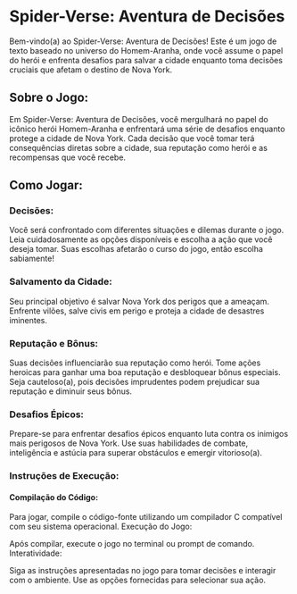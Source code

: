 
# Spider-Verse: Aventura de Decisões

Bem-vindo(a) ao Spider-Verse: Aventura de Decisões! Este é um jogo de texto baseado no universo do Homem-Aranha, onde você assume o papel do herói e enfrenta desafios para salvar a cidade enquanto toma decisões cruciais que afetam o destino de Nova York.

## Sobre o Jogo:
Em Spider-Verse: Aventura de Decisões, você mergulhará no papel do icônico herói Homem-Aranha e enfrentará uma série de desafios enquanto protege a cidade de Nova York. Cada decisão que você tomar terá consequências diretas sobre a cidade, sua reputação como herói e as recompensas que você recebe.

## Como Jogar:
### Decisões:

Você será confrontado com diferentes situações e dilemas durante o jogo.
Leia cuidadosamente as opções disponíveis e escolha a ação que você deseja tomar.
Suas escolhas afetarão o curso do jogo, então escolha sabiamente!
### Salvamento da Cidade:

Seu principal objetivo é salvar Nova York dos perigos que a ameaçam.
Enfrente vilões, salve civis em perigo e proteja a cidade de desastres iminentes.
### Reputação e Bônus:

Suas decisões influenciarão sua reputação como herói.
Tome ações heroicas para ganhar uma boa reputação e desbloquear bônus especiais.
Seja cauteloso(a), pois decisões imprudentes podem prejudicar sua reputação e diminuir seus bônus.
### Desafios Épicos:

Prepare-se para enfrentar desafios épicos enquanto luta contra os inimigos mais perigosos de Nova York.
Use suas habilidades de combate, inteligência e astúcia para superar obstáculos e emergir vitorioso(a).
### Instruções de Execução:
#### Compilação do Código:

Para jogar, compile o código-fonte utilizando um compilador C compatível com seu sistema operacional.
Execução do Jogo:

Após compilar, execute o jogo no terminal ou prompt de comando.
Interatividade:

Siga as instruções apresentadas no jogo para tomar decisões e interagir com o ambiente.
Use as opções fornecidas para selecionar sua ação.
